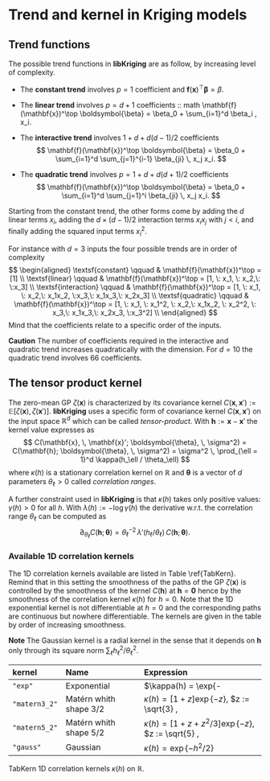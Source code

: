 # Trend and kernel in Kriging models

## Trend functions

The possible trend functions in **libKriging** are as follow, by increasing
level of complexity.

* The **constant trend** involves $p = 1$ coefficient and
  $\mathbf{f}(\mathbf{x})^\top\boldsymbol{\beta} = \beta$.
  
* The **linear trend** involves $p = d +1$ coefficients
  :: math
    \mathbf{f}(\mathbf{x})^\top \boldsymbol{\beta} = \beta_0 + \sum_{i=1}^d \beta_i \, x_i.


* The **interactive trend** involves $1 + d + d (d-1) /2$
  coefficients
  $$
    \mathbf{f}(\mathbf{x})^\top \boldsymbol{\beta} = \beta_0  +
    \sum_{i=1}^d \sum_{j=1}^{i-1} \beta_{ji} \, x_j x_i. 
  $$
  
* The **quadratic trend** involves $p = 1 + d + d(d+1) /2$
  coefficients
  $$
    \mathbf{f}(\mathbf{x})^\top \boldsymbol{\beta} = \beta_0  +
    \sum_{i=1}^d \sum_{j=1}^i \beta_{ji} \, x_j x_i. 
  $$

Starting from the constant trend, the other forms come by
adding the $d$ linear terms $x_i$, adding the $d \times (d-1) / 2$
interaction terms $x_i x_j$ with $j <i$, and finally adding the
squared input terms $x_i^2$.

For instance with $d=3$ inputs the four possible trends are in order
of complexity
$$
\begin{aligned}
  \textsf{constant} \qquad
  & \mathbf{f}(\mathbf{x})^\top
  = [1] \\
  \textsf{linear} \qquad
  & \mathbf{f}(\mathbf{x})^\top
  = [1, \: x_1, \: x_2,\: \:x_3] \\
  \textsf{interaction} \qquad
  & \mathbf{f}(\mathbf{x})^\top
  = [1, \: x_1, \: x_2,\: x_1x_2, \:x_3,\: x_1x_3,\: x_2x_3] \\
  \textsf{quadratic} \qquad
  & \mathbf{f}(\mathbf{x})^\top
  = [1, \: x_1, \: x_1^2, \: x_2,\: x_1x_2, \: x_2^2, \: x_3,\: x_1x_3,\: x_2x_3, \:x_3^2] \\
\end{aligned}
$$
Mind that the coefficients relate to a specific order of the inputs.

**Caution** The number of coefficients required in the interactive and quadratic
trend increases quadratically with the dimension. For $d = 10$ the
quadratic trend involves $66$ coefficients.

## The tensor product kernel

The zero-mean GP $\zeta(\mathbf{x})$ is characterized by its covariance
kernel $C(\mathbf{x}, \mathbf{x}') := \mathbb{E}[\zeta(\mathbf{x}),\, \zeta(\mathbf{x}')]$.
**libKriging** uses a specific form of covariance kernel $C(\mathbf{x},\,\mathbf{x}')$ on
the input space $\mathbb{R}^d$ which can be called
*tensor-product*. With $\mathbf{h} := \mathbf{x} - \mathbf{x}'$ the kernel
value expresses as
$$
  C(\mathbf{x}, \, \mathbf{x}'; \boldsymbol{\theta}, \, \sigma^2) =
  C(\mathbf{h}; \boldsymbol{\theta}, \, \sigma^2) =
  \sigma^2 \, \prod_{\ell = 1}^d \kappa(h_\ell / \theta_\ell)  
$$
where $\kappa(h)$ is a stationary correlation kernel on $\mathbb{R}$
and $\boldsymbol{\theta}$ is a vector of $d$ parameters $\theta_\ell> 0$
called *correlation ranges*.

A further constraint used in **libKriging** is that $\kappa(h)$ takes only
positive values: $\gamma(h) >0$ for all $h$.  With
$\lambda(h) := - \log \gamma(h)$ the derivative w.r.t. the correlation
range $\theta_\ell$ can be computed as
$$ 
  \partial_{\theta_\ell} C(\mathbf{h};\,\boldsymbol{\theta}) = 
  \theta_\ell^{-2} \, \lambda'(h_{\ell} / \theta_\ell) \,
  C(\mathbf{h};\,\boldsymbol{\theta}).
$$ 

### Available 1D correlation kernels

The 1D correlation kernels available are listed in Table
\ref{TabKern}.  Remind that in this setting the smoothness of the
paths of the GP $\zeta(\mathbf{x})$ is controlled by the smoothness of the
kernel $C(\mathbf{h})$ at $\mathbf{h} = \mathbf{0}$ hence by the smoothness of the
correlation kernel $\kappa(h)$ for $h=0$.  Note that the 1D
exponential kernel is not differentiable at $h = 0$ and the
corresponding paths are continuous but nowhere differentiable. The
kernels are given in the table by order of increasing smoothness.

**Note** The Gaussian kernel is a radial kernel in the sense that it
depends on $\mathbf{h}$ only through its square norm $\sum_\ell
h_\ell^2 / \theta_\ell^2$.

| kernel  | Name  | Expression  |
|:--|:--|:--|
| `"exp"` |  Exponential |  $\kappa(h) = \exp\{-|h|\}$  |
| `"matern3_2"` | Matérn whith shape $3/2$ | $\kappa(h) = [1 + z] \exp\{-z\}$, $z := \sqrt{3} \, |h|$ |
| `"matern5_2"` | Matérn whith shape $5/2$  | $\kappa(h) = [1 + z + z^2/3] \exp\{-z\}$, $z := \sqrt{5} \, |h|$  |
| `"gauss"` | Gaussian  | $\kappa(h) = \exp\{-h^2/2\}$ |

TabKern 1D correlation kernels $\kappa(h)$ on $\mathbb{R}$. 
